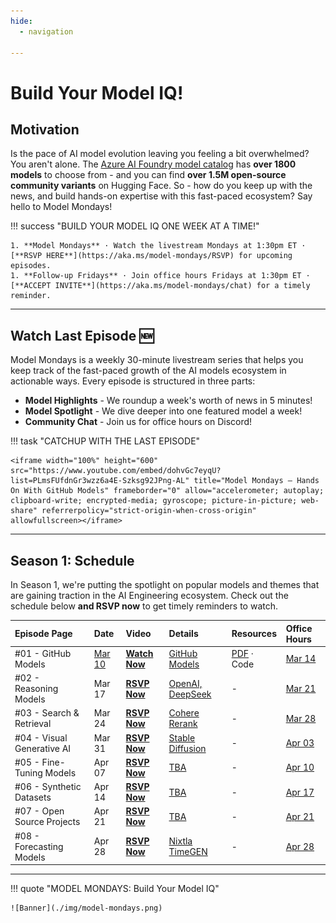```yaml
---
hide:
  - navigation

---
```


# Build Your Model IQ!

## Motivation

Is the pace of AI model evolution leaving you feeling a bit overwhelmed? You aren't alone. The [Azure AI Foundry model catalog](https://ai.azure.com/explore/models) has **over 1800 models** to choose from - and you can find **over 1.5M open-source community variants** on Hugging Face. So - how do you keep up with the news, and build hands-on expertise with this fast-paced ecosystem? Say hello to Model Mondays!

!!! success "BUILD YOUR MODEL IQ ONE WEEK AT A TIME!" 

    1. **Model Mondays** · Watch the livestream Mondays at 1:30pm ET · [**RSVP HERE**](https://aka.ms/model-mondays/RSVP) for upcoming episodes.
    1. **Follow-up Fridays** · Join office hours Fridays at 1:30pm ET · [**ACCEPT INVITE**](https://aka.ms/model-mondays/chat) for a timely reminder.


---

## Watch Last Episode 🆕

Model Mondays is a weekly 30-minute livestream series that helps you keep track of the fast-paced growth of the AI models ecosystem in actionable ways. Every episode is structured in three parts:

- **Model Highlights** - We roundup a week's worth of news in 5 minutes!
- **Model Spotlight** - We dive deeper into one featured model a week!
- **Community Chat** - Join us for office hours on Discord!

!!! task "CATCHUP WITH THE LAST EPISODE"

    <iframe width="100%" height="600" src="https://www.youtube.com/embed/dohvGc7eyqU?list=PLmsFUfdnGr3wzz6a4E-Szksg92JPng-AL" title="Model Mondays – Hands On With GitHub Models" frameborder="0" allow="accelerometer; autoplay; clipboard-write; encrypted-media; gyroscope; picture-in-picture; web-share" referrerpolicy="strict-origin-when-cross-origin" allowfullscreen></iframe>

---

## Season 1: Schedule

In Season 1, we're putting the spotlight on popular models and themes that are gaining traction in the AI Engineering ecosystem. Check out the schedule below **and RSVP now** to get timely reminders to watch.

| Episode Page | Date | Video | Details | Resources | Office Hours |
|:---|:---|:---|:---|:---|:---|
| #01 - GitHub Models | [Mar 10](https://developer.microsoft.com/en-us/reactor/events/25265/) | [**Watch Now**](https://youtu.be/dohvGc7eyqU)| [GitHub Models](./season-01/ep-01.md) | [PDF](https://speakerdeck.com/nitya/model-mondays-s1-e1-mar-10-2025) · Code | [Mar 14](https://aka.ms/model-mondays/chat) |
| #02 - Reasoning Models| Mar 17 | [**RSVP Now**](https://developer.microsoft.com/en-us/reactor/events/25266/) | [OpenAI, DeepSeek](./season-01/ep-02.md)| - | [Mar 21](https://aka.ms/model-mondays/chat) |
| #03 - Search & Retrieval | Mar 24 |  [**RSVP Now**](https://developer.microsoft.com/en-us/reactor/events/25354/) |[Cohere Rerank](./season-01/ep-03.md) | - | [Mar 28](https://aka.ms/model-mondays/chat) |
| #04 - Visual Generative AI | Mar 31 |[**RSVP Now**](https://developer.microsoft.com/en-us/reactor/events/25355/) |[Stable Diffusion](./season-01/ep-04.md) |  - | [Apr 03](https://aka.ms/model-mondays/chat) |
| #05 - Fine-Tuning Models | Apr 07 |[**RSVP Now**](https://developer.microsoft.com/en-us/reactor/events/25356/)  |[TBA](./season-01/ep-05.md) | - |  [Apr 10](https://aka.ms/model-mondays/chat) |
| #06 - Synthetic Datasets | Apr 14 |[**RSVP Now**](https://developer.microsoft.com/en-us/reactor/events/25357/)  |[TBA](./season-01/ep-06.md) | - | [Apr 17](https://aka.ms/model-mondays/chat) |
| #07 - Open Source Projects | Apr 21 |[**RSVP Now**](https://developer.microsoft.com/en-us/reactor/events/25358/)  |[TBA](./season-01/ep-07.md) | - | [Apr 21](https://aka.ms/model-mondays/chat) |
| #08 - Forecasting Models | Apr 28 |[**RSVP Now**](https://developer.microsoft.com/en-us/reactor/events/25359/)  |[Nixtla TimeGEN](./season-01/ep-08.md) | - | [Apr 28](https://aka.ms/model-mondays/chat) |

---

!!! quote "MODEL MONDAYS: Build Your Model IQ" 

    ![Banner](./img/model-mondays.png)

